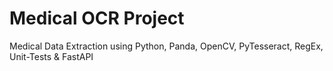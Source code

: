 # Medical OCR Project
Medical Data Extraction using Python, Panda, OpenCV, PyTesseract, RegEx, Unit-Tests &amp; FastAPI
